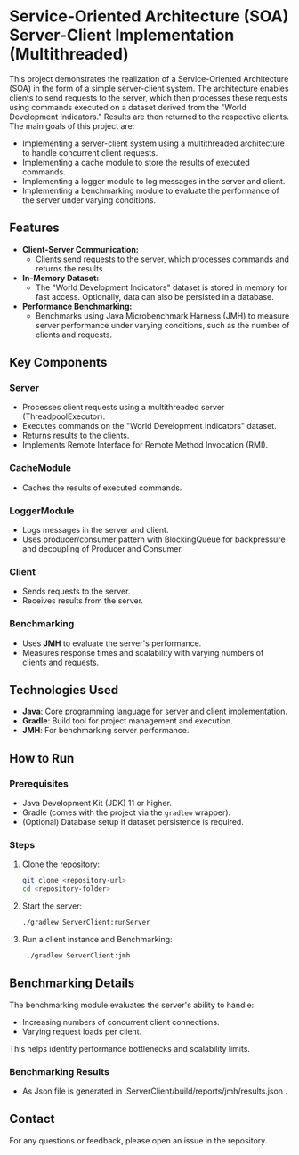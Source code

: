 # Service-Oriented Architecture (SOA) Server-Client Implementation (Multithreaded)

This project demonstrates the realization of a Service-Oriented Architecture (SOA) in the form of a simple server-client
system. The architecture enables clients to send requests to the server, which then processes these requests using
commands executed on a dataset derived from the "World Development Indicators." Results are then returned to the
respective clients.
The main goals of this project are:

- Implementing a server-client system using a multithreaded architecture to handle concurrent client requests.
- Implementing a cache module to store the results of executed commands.
- Implementing a logger module to log messages in the server and client.
- Implementing a benchmarking module to evaluate the performance of the server under varying conditions.

## Features

- **Client-Server Communication:**
    - Clients send requests to the server, which processes commands and returns the results.
- **In-Memory Dataset:**
    - The "World Development Indicators" dataset is stored in memory for fast access. Optionally, data can also be
      persisted in a database.
- **Performance Benchmarking:**
    - Benchmarks using Java Microbenchmark Harness (JMH) to measure server performance under varying conditions, such as
      the number of clients and requests.

## Key Components

### Server

- Processes client requests using a multithreaded server (ThreadpoolExecutor).
- Executes commands on the "World Development Indicators" dataset.
- Returns results to the clients.
- Implements Remote Interface for Remote Method Invocation (RMI).

### CacheModule

- Caches the results of executed commands.

### LoggerModule

- Logs messages in the server and client.
- Uses producer/consumer pattern with BlockingQueue for backpressure and decoupling of Producer and Consumer.

### Client

- Sends requests to the server.
- Receives results from the server.

### Benchmarking

- Uses **JMH** to evaluate the server's performance.
- Measures response times and scalability with varying numbers of clients and requests.

## Technologies Used

- **Java**: Core programming language for server and client implementation.
- **Gradle**: Build tool for project management and execution.
- **JMH**: For benchmarking server performance.

## How to Run

### Prerequisites

- Java Development Kit (JDK) 11 or higher.
- Gradle (comes with the project via the `gradlew` wrapper).
- (Optional) Database setup if dataset persistence is required.

### Steps

1. Clone the repository:
   ```bash
   git clone <repository-url>
   cd <repository-folder>
   ```

2. Start the server:
   ```bash
   ./gradlew ServerClient:runServer
   ```

3. Run a client instance and Benchmarking:
   ```bash
    ./gradlew ServerClient:jmh
   ```

## Benchmarking Details

The benchmarking module evaluates the server's ability to handle:

- Increasing numbers of concurrent client connections.
- Varying request loads per client.

This helps identify performance bottlenecks and scalability limits.

### Benchmarking Results

- As Json file is generated in .ServerClient/build/reports/jmh/results.json .

## Contact

For any questions or feedback, please open an issue in the repository.

```